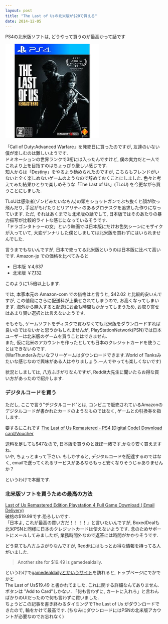 ```yaml
---
layout: post
title: "The Last of Usの北米版が$20で買える"
date: 2014-12-05
---
```

PS4の北米版ソフトは, どうやって買うのが最高かって話です

[![The Last of Us](/assets/images/tlou.jpg)]()

「Call of Duty:Advanced Warfare」を発売日に買ったのですが, 友達のいない僕が楽しむのは難しいようです.  
ドミネーションの世界ランクで3桁には入ったんですけど, 僕の実力だと一人でこれより上を目指すのはちょっぴり厳しい感じです.  
知人からは「Destiny」をやるよう勧められたのですが, こちらもフレンドがいないと全く楽しめないゲームのようなので辞めておくことにしました.
色々と考えてみた結果ひとりで楽しめそうな「The Last of Us」(TLoU) を今更ながら買うことにしました.  

TLoUは感染者(ゾンビみたいなもん)の頭をショットガンでぶち抜くと顔が吹っ飛んだり, 手足がもげたりとリアリティのあるグロテスクを追求した作りになっています.
ただ, それはあくまでも北米版の話でして, 日本版ではそのあたりの暴力描写が比較的ライトな感じになっているそうです.  
「ドラゴンタトゥーの女」という映画では日本版にだけお色気シーンにモザイクが入っていて, 大変ゲンナリした僕としましては北米版を買わずにはいられませんでした.

言うまでもないんですが, 日本で売ってる北米版というのは日本版に比べて高いです.
Amazon-jp での価格を比べてみると

+ 日本版 ￥4,637
+ 北米版 ￥7,132

このように1.5倍以上します.

では, 本家本元の Amazon-com での価格はと言うと, $42.02 と比較的安いんですが, この値段にさらに配送料が上乗せされてしまうので, お高くなってしまいます.
海外から購入すると配送にお金も時間もかかってしまうため, お取り寄せはあまり賢い選択とは言えないようです.

そもそも, ゲームソフトをディスクで買わなくても北米版をダウンロードすれば良いのではないかと思うかもしれませんが, PlayStationNetwork(PSN)では日本ユーザーは北米版のゲームを買うことはできません.  
また, 仮に北米のアカウントを作ったとしても日本のクレジットカードを使うことはできないのです.  
(WarThunderみたいなフリーゲームはダウンロードできます.World of Tanksみたいな感じなので興味がある人はやりましょう.一人でやっても楽しくないです)

状況としましては, 八方ふさがりなんですが, Reddit大先生に聞いたらお得な買い方があったので紹介します.


### デジタルコードを買う
ただし, ここで言う"デジタルコード"とは, コンビニで販売されているAmazonのデジタルコードが書かれたカードのようなものではなく, ゲームとの引換券を指します.

要するにこれです
[The Last of Us Remastered - PS4 [Digital Code] Download card/Voucher](http://www.amazon.com/Last-Us-Remastered-Download-playstation-4/dp/B00OBZNI0O/ref=sr_1_2?ie=UTF8&qid=1417751548&sr=8-2&keywords=last+of+us)

送料を足しても$47なので, 日本版を買うのとほぼ一緒です.かなり安く買えますね.  
いや, ちょっとまって下さい. もしかすると, デジタルコードを配達するのではなく, emailで送ってくれるサービスがあるならもっと安くなりそうじゃありませんか？

というわけで本題です.  

### 北米版ソフトを買うための最高の方法
[Last of Us Remastered Edition Playstation 4 Full Game Download ( Email Delivery)](
http://boxeddeal.com/last-of-us-remastered-edition-playstation-4-dlc-code-email-delivery.html)  
破格の$19.99です.恐ろしいです.  
「日本よ, これが最高の買い方だ！！！！」と言いたいんですが, BoxedDealも北米PSNと同様に日本のクレジットカードは使えないようです.
念のためサポートにメールしてみましたが, 業務時間外なので返答には時間がかかりそうです.

どう見ても八方ふさがりなんですが, Redditにはもっとお得な情報を持ってる人がいました.

> Another site for $19.49 is gamedealdaily.

というわけで[gamedealdailyとかいうサイト](http://gamedealdaily.com/)を訪れると, トップページにでかでかと  
The Last of Us$19.49 と書かれてました.
これに関する詳細なんてありません. ボタンは "Add to Card"しかない.
「何も言わずに, カートに入れろ」と言わんばかりのUIだったので何も言わずに買いました.  
ちょうどこの記事を書き終わるタイミングでThe Last of Us がダウンロードできたので, 輪をかけて最高です.
(ちなみにダウンロードにはPSNの北米版アカウントが必要なのでお忘れなく)
